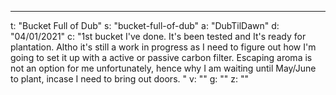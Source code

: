 ---
t: "Bucket Full of Dub"
s: "bucket-full-of-dub"
a: "DubTilDawn"
d: "04/01/2021"
c: "1st bucket I've done. It's been tested and It's ready for plantation. Altho it's still a work in progress as I need to figure out how I'm going to set it up with a active or passive carbon filter. Escaping aroma is not an option for me unfortunately, hence why I am waiting until May/June to plant, incase I need to bring out doors.&nbsp;"
v: ""
g: ""
z: ""